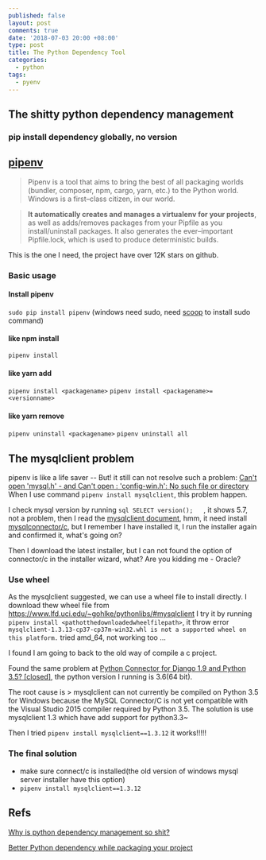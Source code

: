 ```yaml
---
published: false
layout: post
comments: true
date: '2018-07-03 20:00 +08:00'
type: post
title: The Python Dependency Tool
categories:
  - python
tags:
  - pyenv
---
```

## The shitty python dependency management
### pip install dependency globally, no version

### 

## [pipenv](https://github.com/pypa/pipenv)
> Pipenv is a tool that aims to bring the best of all packaging worlds (bundler, composer, npm, cargo, yarn, etc.) to the Python world. Windows is a first–class citizen, in our world.

> **It automatically creates and manages a virtualenv for your projects**, as well as adds/removes packages from your Pipfile as you install/uninstall packages. It also generates the ever–important Pipfile.lock, which is used to produce deterministic builds.

This is the one I need, the project have over 12K stars on github.

### Basic usage

#### Install  pipenv
`sudo pip install pipenv` (windows need sudo, need [scoop](https://github.com/lukesampson/scoop) to install sudo command)

#### like npm install
`pipenv install`

#### like yarn add
`pipenv install <packagename>`
`pipenv install <packagename>=<versionname>`

#### like yarn remove
`pipenv uninstall <packagename>`
`pipenv uninstall all`


## The mysqlclient problem
pipenv is like a life saver -- But! it still can not resolve such a problem:
[Can't open 'mysql.h' - and Can't open : 'config-win.h': No such file or directory](https://stackoverflow.com/questions/51118963/issues-installing-mysqldb-with-python-3-6-5-cant-open-mysql-h-and-cant-op)  
When I use command `pipenv install mysqlclient`, this problem happen.  

I check mysql version by running ```sql SELECT version();   ```, it shows 5.7, not a problem, then I read the [mysqlclient document](https://pypi.org/project/mysqlclient/), hmm, it need install [mysqlconnector/c](https://dev.mysql.com/downloads/connector/c/), but I remember I have installed it, I run the installer again and confirmed it, what's going on?  

Then I download the latest installer, but I can not found the option of connector/c in the installer wizard, what? Are you kidding me - Oracle?

### Use wheel
As the mysqlclient suggested, we can use a wheel file to install directly.
I download thew wheel file from https://www.lfd.uci.edu/~gohlke/pythonlibs/#mysqlclient
I try it by running `pipenv install <pathotthedownloadedwheelfilepath>`, it throw error `mysqlclient-1.3.13-cp37-cp37m-win32.whl is not a supported wheel on this platform.` tried amd_64, not working too ...

I found I am going to back to the old way of compile a c project. 

Found the same problem at [Python Connector for Django 1.9 and Python 3.5? [closed]](https://stackoverflow.com/questions/34456770/python-connector-for-django-1-9-and-python-3-5), the python version I running is 3.6(64 bit).

The root cause is > mysqlclient can not currently be compiled on Python 3.5 for Windows because the MySQL Connector/C is not yet compatible with the Visual Studio 2015 compiler required by Python 3.5. The solution is use mysqlclient 1.3 which have add support for python3.3~

Then I tried `pipenv install mysqlclient==1.3.12` it works!!!!!

### The final solution
- make sure connect/c is installed(the old version of windows mysql server installer have this option)  
- `pipenv install mysqlclient==1.3.12`

## Refs  
[Why is python dependency management so shit?](https://www.reddit.com/r/Python/comments/51ae8b/why_is_python_dependency_management_so_shit/)

[Better Python dependency while packaging your project](https://medium.com/python-pandemonium/better-python-dependency-and-package-management-b5d8ea29dff1)
